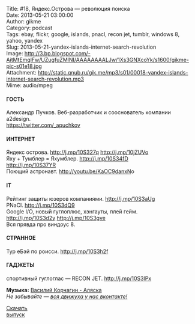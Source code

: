 Title: #18, Яндекс.Острова — революция поиска  
Date: 2013-05-21 03:00:00  
Author: gikme  
Category: podcast  
Tags: ebay, flickr, google, islands, pnacl, recon jet, tumblr, windows 8, yahoo, yandex  
Slug: 2013-05-21-yandex-islands-internet-search-revolution  
Image: http://3.bp.blogspot.com/-AitMtEmqlFw/UZugfuZMlNI/AAAAAAAALJw/1Xs3GNXcoYk/s1600/gikme-pic-s01e18.jpg  
Attachment: http://static.qnub.ru/gik.me/mp3/s01/00018-yandex-islands-internet-search-revolution.mp3  
Mime: audio/mpeg

#### ГОСТЬ

Александр Пучков. Веб-разработчик и сооснователь компании a2design.  
<https://twitter.com/_apuchkov>

#### ИНТЕРНЕТ

Яндекс острова. <http://j.mp/10S327q> <http://j.mp/10jZUVo>  
Яху + Тумблер = Яхумблер. <http://j.mp/10S34fD>  
<http://j.mp/10S37YR>  
Поющий астронавт. <http://youtu.be/KaOC9danxN>o

#### IT

Рейтинг защиты юзеров компаниями. <http://j.mp/10S3aUg>  
PNaCl. <http://j.mp/10S3dQ9>  
Google I/O, новый гуглоплюс, хэнгауты, плей гейм.  
<http://j.mp/10S3d2y> <http://j.mp/10S3gve>  
Вся прявда про виндоус 8.

#### СТРАННОЕ

Тур еБэй по роисси. <http://j.mp/10S3h2f>

#### ГАДЖЕТЫ

спортивный гуглоглас — RECON JET. <http://j.mp/10S3lPx>

**Музыка:** [Василий Корчагин - Аляска](http://vk.com/bacc3)  
*Не забывайте — [вся движуха у нас вконтакте!](http://vk.com/gikme)*

[Скачать  
выпуск](http://static.qnub.ru/gik.me/mp3/s01/00018-yandex-islands-internet-search-revolution.mp3)

